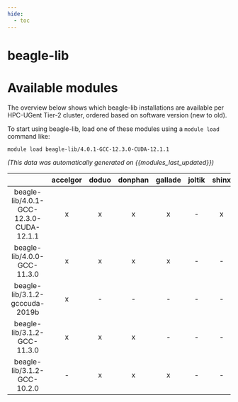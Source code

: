 ```yaml
---
hide:
  - toc
---
```


beagle-lib
==========

# Available modules


The overview below shows which beagle-lib installations are available per HPC-UGent Tier-2 cluster, ordered based on software version (new to old).

To start using beagle-lib, load one of these modules using a `module load` command like:

```shell
module load beagle-lib/4.0.1-GCC-12.3.0-CUDA-12.1.1
```

*(This data was automatically generated on {{modules_last_updated}})*  

| |accelgor|doduo|donphan|gallade|joltik|shinx|skitty|
| :---: | :---: | :---: | :---: | :---: | :---: | :---: | :---: |
|beagle-lib/4.0.1-GCC-12.3.0-CUDA-12.1.1|x|x|x|x|-|x|x|
|beagle-lib/4.0.0-GCC-11.3.0|x|x|x|x|-|-|-|
|beagle-lib/3.1.2-gcccuda-2019b|x|-|-|-|-|-|-|
|beagle-lib/3.1.2-GCC-11.3.0|x|x|x|-|-|-|-|
|beagle-lib/3.1.2-GCC-10.2.0|-|x|x|x|-|-|-|
